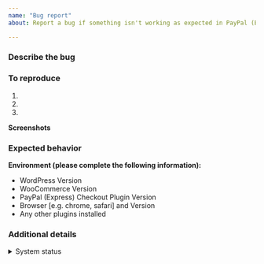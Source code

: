 ```yaml
---
name: "Bug report"
about: Report a bug if something isn't working as expected in PayPal (Express) Checkout plugin

---
```


### Describe the bug
<!-- A clear and concise description of what the bug is. Please be as descriptive as possible; issues lacking detail, or for any other reason than to report a bug, may be closed without action.-->

### To reproduce
<!-- Describe the steps to reproduce the behavior -->
1.
1.
1.

**Screenshots**
<!-- If applicable, add screenshots to help explain your problem.-->

### Expected behavior
<!-- A clear and concise description of what you expected to happen.-->



**Environment (please complete the following information):**
 - WordPress Version
 - WooCommerce Version
 - PayPal (Express) Checkout Plugin Version
 - Browser [e.g. chrome, safari] and Version
 - Any other plugins installed

### Additional details
<!--Here you can include any additional details you think might be helpful.-->
<!--Ticket numbers/links, plugin versions, system statuses etc.-->
<details><summary>System status</summary>
  
  ```
  <!--If applicable, paste the system status here. Please ensure you redact or remove any identifying information. -->
  ```
</details>

